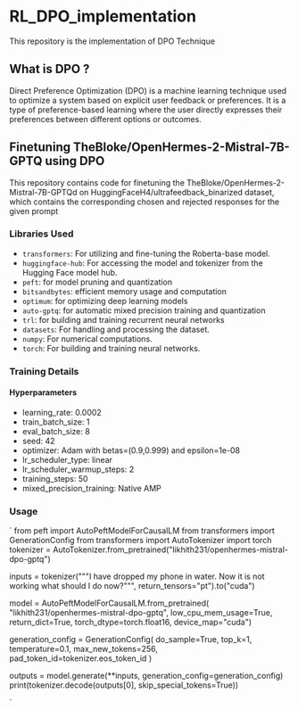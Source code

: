 # RL_DPO_implementation
This repository is the implementation of DPO Technique

## What is DPO ?
Direct Preference Optimization (DPO) is a machine learning technique used to optimize a system based on explicit user feedback or preferences. It is a type of preference-based learning where the user directly expresses their preferences between different options or outcomes.

## Finetuning TheBloke/OpenHermes-2-Mistral-7B-GPTQ using DPO

This repository contains code for finetuning the TheBloke/OpenHermes-2-Mistral-7B-GPTQd on HuggingFaceH4/ultrafeedback_binarized dataset, which contains the corresponding chosen and rejected responses for the given prompt

### Libraries Used
- `transformers`: For utilizing and fine-tuning the Roberta-base model.
- `huggingface-hub`: For accessing the model and tokenizer from the Hugging Face model hub.
- `peft`: for model pruning and quantization
- `bitsandbytes`: efficient memory usage and computation
- `optimum`:  for optimizing deep learning models
- `auto-gptq`: for automatic mixed precision training and quantization
- `trl`: for building and training recurrent neural networks
- `datasets`: For handling and processing the dataset.
- `numpy`: For numerical computations.
- `torch`: For building and training neural networks.

### Training Details

#### Hyperparameters
- learning_rate: 0.0002
- train_batch_size: 1
- eval_batch_size: 8
- seed: 42
- optimizer: Adam with betas=(0.9,0.999) and epsilon=1e-08
- lr_scheduler_type: linear
- lr_scheduler_warmup_steps: 2
- training_steps: 50
- mixed_precision_training: Native AMP


### Usage 

`
from peft import AutoPeftModelForCausalLM
from transformers import GenerationConfig
from transformers import AutoTokenizer
import torch
tokenizer = AutoTokenizer.from_pretrained("likhith231/openhermes-mistral-dpo-gptq")

inputs = tokenizer("""I have dropped my phone in water. Now it is not working what should I do now?""", return_tensors="pt").to("cuda")

model = AutoPeftModelForCausalLM.from_pretrained(
    "likhith231/openhermes-mistral-dpo-gptq",
    low_cpu_mem_usage=True,
    return_dict=True,
    torch_dtype=torch.float16,
    device_map="cuda")

generation_config = GenerationConfig(
    do_sample=True,
    top_k=1,
    temperature=0.1,
    max_new_tokens=256,
    pad_token_id=tokenizer.eos_token_id
)

outputs = model.generate(**inputs, generation_config=generation_config)
print(tokenizer.decode(outputs[0], skip_special_tokens=True))

`